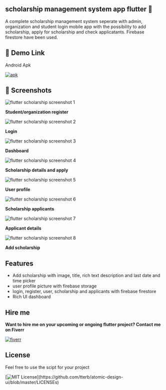 
## scholarship management system app flutter 👋
A complete scholarship management system seperate with admin, organization and student login mobile app with the possibility to add scholarship, apply for scholarship and check applicatants. Firebase firestore have been used.
## 🔗 Demo Link

Android Apk

[![apk](https://www.yt3dl.net/images/apk-download-badge.png
)](https://github.com/jayaanandabalaji/scholarship-management-system-flutter/blob/main/apk/app-release.apk?raw=true)
## 📸 Screenshots
![flutter scholarship screenshot 1](https://raw.githubusercontent.com/jayaanandabalaji/scholarship-management-system-flutter/main/screenshots/flutter%20scholarship%20screenshot%201.png)

**Student/organization register**

![flutter scholarship screenshot 2](https://raw.githubusercontent.com/jayaanandabalaji/scholarship-management-system-flutter/main/screenshots/flutter%20scholarship%20screenshot%202.png)

**Login**

![flutter scholarship screenshot 3](https://raw.githubusercontent.com/jayaanandabalaji/scholarship-management-system-flutter/main/screenshots/flutter%20scholarship%20screenshot%203.png)

**Dashboard**

![flutter scholarship screenshot 4](https://raw.githubusercontent.com/jayaanandabalaji/scholarship-management-system-flutter/main/screenshots/flutter%20scholarship%20screenshot%204.png)

**Scholarship details and apply**

![flutter scholarship screenshot 5](https://raw.githubusercontent.com/jayaanandabalaji/scholarship-management-system-flutter/main/screenshots/flutter%20scholarship%20screenshot%205.png)

**User profile**

![flutter scholarship screenshot 6](https://raw.githubusercontent.com/jayaanandabalaji/scholarship-management-system-flutter/main/screenshots/flutter%20scholarship%20screenshot%206.png)

**Scholarship applicants**

![flutter scholarship screenshot 7](https://raw.githubusercontent.com/jayaanandabalaji/scholarship-management-system-flutter/main/screenshots/flutter%20scholarship%20screenshot%207.png)

**Applicant details**

![flutter scholarship screenshot 8](https://raw.githubusercontent.com/jayaanandabalaji/scholarship-management-system-flutter/main/screenshots/flutter%20scholarship%20screenshot%208.png)

**Add scholarship**

## Features
- Add scholarship with image, title, rich text description and last date and time picker
- user profile picture with firebase storage
- login, register, user, scholarship and applicants with firebase firestore
- Rich UI dashboard
## Hire me
**Want to hire me on your upcoming or ongoing flutter project? 
Contact me on Fiverr**

[![fiverr](https://img.shields.io/badge/fiverr-1DBF73?style=for-the-badge&logo=fiverr&logoColor=white
)](https://www.fiverr.com/balajikannan03)



## License

Feel free to use the scipt for your project

[![MIT License](https://img.shields.io/apm/l/atomic-design-ui.svg?)](https://github.com/tterb/atomic-design-ui/blob/master/LICENSEs)

